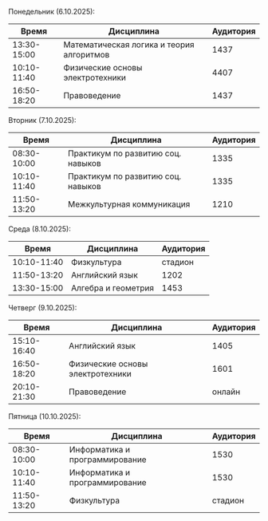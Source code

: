 Понедельник (6.10.2025):
    
| Время       | Дисциплина                                | Аудитория |
| ----------- | ----------------------------------------- | --------- |
| 13:30-15:00 | Математическая логика и теория алгоритмов | 1437      |
| 10:10-11:40 | Физические основы электротехники          | 4407      |
| 16:50-18:20 | Правоведение                              | 1437      |

    
Вторник (7.10.2025):
    
| Время       | Дисциплина                         | Аудитория |
| ----------- | ---------------------------------- | --------- |
| 08:30-10:00 | Практикум по развитию соц. навыков | 1335      |
| 10:10-11:40 | Практикум по развитию соц. навыков | 1335      |
| 11:50-13:20 | Межкультурная коммуникация         | 1210      |

Среда (8.10.2025):
    
| Время       | Дисциплина          | Аудитория |
| ----------- | ------------------- | --------- |
| 10:10-11:40 | Физкультура         | стадион   |
| 11:50-13:20 | Английский язык     | 1202      |
| 13:30-15:00 | Алгебра и геометрия | 1453      |


    
Четверг (9.10.2025):
    
| Время       | Дисциплина                       | Аудитория |
| ----------- | -------------------------------- | --------- |
| 15:10-16:40 | Английский язык                  | 1405      |
| 16:50-18:20 | Физические основы электротехники | 1601      |
| 20:10-21:30 | Правоведение                     | онлайн    |

Пятница (10.10.2025):
    
| Время       | Дисциплина                     | Аудитория |
| ----------- | ------------------------------ | --------- |
| 08:30-10:00 | Информатика и программирование | 1530      |
| 10:10-11:40 | Информатика и программирование | 1530      |
| 11:50-13:20 | Физкультура                    | стадион   |